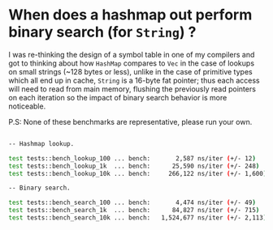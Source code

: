# When does a hashmap out perform binary search (for `String`) ?

I was re-thinking the design of a symbol table in one of my compilers and got
to thinking about how `HashMap` compares to `Vec` in the case of lookups on
small strings (~128 bytes or less), unlike in the case of primitive types
which all end up in cache, `String` is a 16-byte fat pointer; thus each access
will need to read from main memory, flushing the previously read pointers on
each iteration so the impact of binary search behavior is more noticeable.

P.S: None of these benchmarks are representative, please run your own.

```sh

-- Hashmap lookup.

test tests::bench_lookup_100 ... bench:       2,587 ns/iter (+/- 12)
test tests::bench_lookup_1k  ... bench:      25,590 ns/iter (+/- 248)
test tests::bench_lookup_10k ... bench:     266,122 ns/iter (+/- 1,600)

-- Binary search.

test tests::bench_search_100 ... bench:       4,474 ns/iter (+/- 49)
test tests::bench_search_1k  ... bench:      84,827 ns/iter (+/- 715)
test tests::bench_search_10k ... bench:   1,524,677 ns/iter (+/- 2,113)

```
